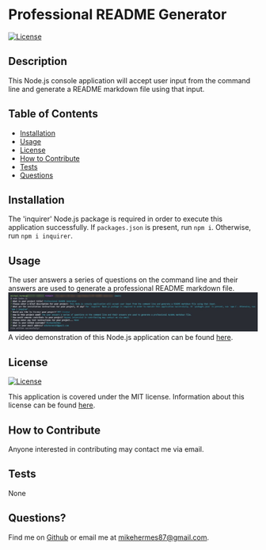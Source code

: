 # Professional README Generator

[![License](https://img.shields.io/badge/License-MIT-blue.svg)](http://choosealicense.com/licenses/mit/)

## Description

This Node.js console application will accept user input from the command line and generate a README markdown file using that input.

## Table of Contents

- [Installation](#installation)
- [Usage](#usage)
- [License](#license)
- [How to Contribute](#how-to-contribute)
- [Tests](#tests)
- [Questions](#questions)

## Installation

The 'inquirer' Node.js package is required in order to execute this application successfully. If `packages.json` is present, run `npm i`. Otherwise, run `npm i inquirer`.

## Usage

The user answers a series of questions on the command line and their answers are used to generate a professional README markdown file.
![Node.js console application user input to generate README file.](./assets/img/README-Generator.jpg)
A video demonstration of this Node.js application can be found [here](https://www.screencast.com/t/0NPhXhf8).

## License

[![License](https://img.shields.io/badge/License-MIT-blue.svg)](http://choosealicense.com/licenses/mit/)

This application is covered under the MIT license. Information about this license can be found [here](http://choosealicense.com/licenses/mit/).

## How to Contribute

Anyone interested in contributing may contact me via email.

## Tests

None

## Questions?

Find me on [Github](https://github.com/michaelhermes) or email me at [mikehermes87@gmail.com](mailto:mikehermes87@gmail.com).
